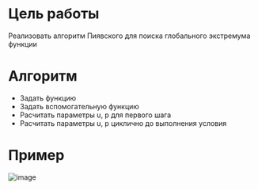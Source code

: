 # Цель работы
Реализовать алгоритм Пиявского для поиска глобального экстремума функции
# Алгоритм

- Задать функцию
- Задать вспомогательную функцию
- Расчитать параметры u, p для первого шага
- Расчитать параметры u, p циклично до выполнения условия
# Пример
![image](https://github.com/MaksRRR/MM-DSS/assets/48559366/f9851957-cd75-4d55-a5a6-e1fe7009be0b)

